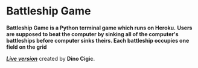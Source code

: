 # Battleship Game

**Battleship Game is a Python terminal game which runs on Heroku.**
**Users are supposed to beat the computer by sinking all of the computer's battleships before computer sinks theirs. Each battleship occupies one field on the grid**

***[Live version](https://dcigic92-pp3-battleship-game-e0f029a41560.herokuapp.com/)*** created by **Dino Cigic**.